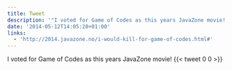 ```yaml
---
title: Tweet
description: '"I voted for Game of Codes as this years JavaZone movie! "'
date: '2014-05-12T14:05:20+01:00'
links:
  - 'http://2014.javazone.no/i-would-kill-for-game-of-codes.html#'
---
```

I voted for Game of Codes as this years JavaZone movie! 
      {{< tweet 0 0 >}}
    
